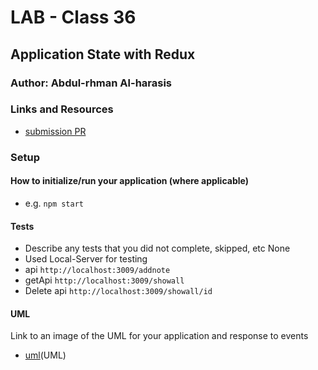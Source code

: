 # LAB - Class 36

## Application State with Redux

### Author: Abdul-rhman Al-harasis 

### Links and Resources

- [submission PR](https://github.com/401-advanced-javascript-Dante/lab32/pull/1)

<!-- - [ci/cd](https://github.com/401-advanced-javascript-Dante/lab31/actions/runs/48085952) (GitHub Actions)

- [front-end application](https://401-advanced-javascript-dante.github.io/lab31/) (GitHub Pages) -->

### Setup


#### How to initialize/run your application (where applicable)

- e.g. `npm start`

#### Tests
- Describe any tests that you did not complete, skipped, etc None
- Used Local-Server for testing 
- api `http://localhost:3009/addnote`
- getApi  `http://localhost:3009/showall`
- Delete api  `http://localhost:3009/showall/id`


#### UML

Link to an image of the UML for your application and response to events
- [uml](https://i.ibb.co/Hqs3mqM/custom.jpg)(UML)

